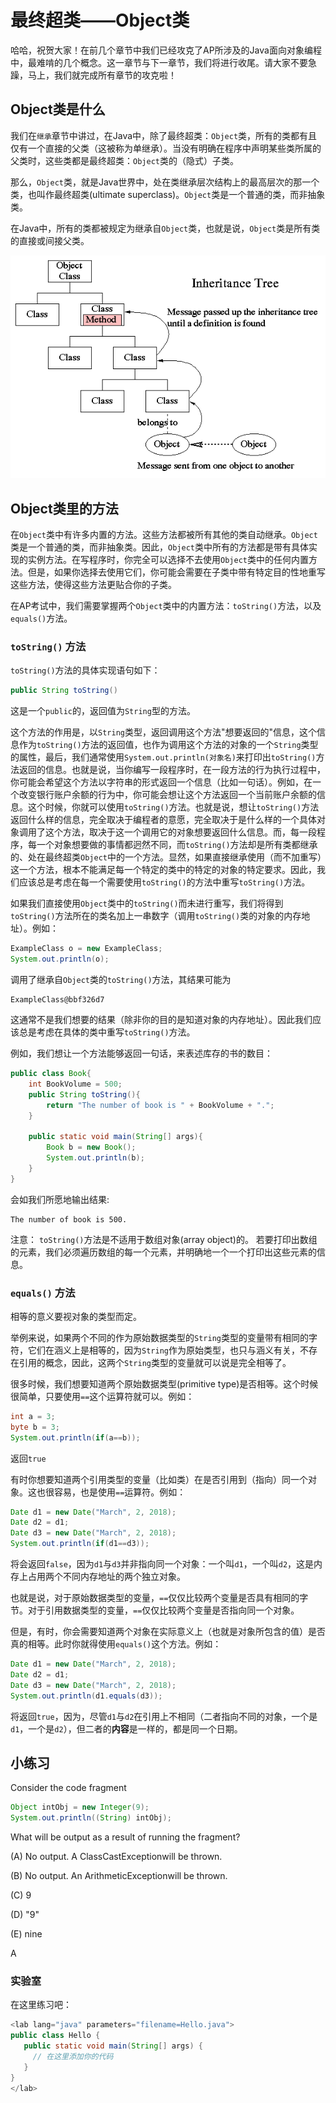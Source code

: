 最终超类——Object类
=====
哈哈，祝贺大家！在前几个章节中我们已经攻克了AP所涉及的Java面向对象编程中，最难啃的几个概念。这一章节与下一章节，我们将进行收尾。请大家不要急躁，马上，我们就完成所有章节的攻克啦！

Object类是什么
-----
我们在`继承`章节中讲过，在Java中，除了最终超类：`Object`类，所有的类都有且仅有一个直接的父类（这被称为单继承）。当没有明确在程序中声明某些类所属的父类时，这些类都是最终超类：`Object`类的（隐式）子类。

那么，`Object`类，就是Java世界中，处在类继承层次结构上的最高层次的那一个类，也叫作最终超类(ultimate superclass)。`Object`类是一个普通的类，而非抽象类。

在Java中，所有的类都被规定为继承自`Object`类，也就是说，`Object`类是所有类的直接或间接父类。

![继承树](ch07_Pic3.gif)

Object类里的方法
-----
在`Object`类中有许多内置的方法。这些方法都被所有其他的类自动继承。`Object`类是一个普通的类，而非抽象类。因此，`Object`类中所有的方法都是带有具体实现的实例方法。在写程序时，你完全可以选择不去使用`Object`类中的任何内置方法。但是，如果你选择去使用它们，你可能会需要在子类中带有特定目的性地重写这些方法，使得这些方法更贴合你的子类。

在AP考试中，我们需要掌握两个`Object`类中的内置方法：`toString()`方法，以及`equals()`方法。

### `toString()` 方法
`toString()`方法的具体实现语句如下：
```java
public String toString()
```
这是一个`public`的，返回值为`String`型的方法。

这个方法的作用是，以`String`类型，返回调用这个方法"想要返回的"信息，这个信息作为`toString()`方法的返回值，也作为调用这个方法的对象的一个`String`类型的属性，最后，我们通常使用`System.out.println(对象名)`来打印出`toString()`方法返回的信息。也就是说，当你编写一段程序时，在一段方法的行为执行过程中，你可能会希望这个方法以字符串的形式返回一个信息（比如一句话）。例如，在一个改变银行账户余额的行为中，你可能会想让这个方法返回一个当前账户余额的信息。这个时候，你就可以使用`toString()`方法。也就是说，想让`toString()`方法返回什么样的信息，完全取决于编程者的意愿，完全取决于是什么样的一个具体对象调用了这个方法，取决于这一个调用它的对象想要返回什么信息。而，每一段程序，每一个对象想要做的事情都迥然不同，而`toString()`方法却是所有类都继承的、处在最终超类`Object`中的一个方法。显然，如果直接继承使用（而不加重写）这一个方法，根本不能满足每一个特定的类中的特定的对象的特定要求。因此，我们应该总是考虑在每一个需要使用`toString()`的方法中重写`toString()`方法。

如果我们直接使用`Object`类中的`toString()`而未进行重写，我们将得到`toString()`方法所在的类名加上一串数字（调用`toString()`类的对象的内存地址）。例如：
```Java
ExampleClass o = new ExampleClass;
System.out.println(o);
```
调用了继承自`Object`类的`toString()`方法，其结果可能为
```
ExampleClass@bbf326d7
```
这通常不是我们想要的结果（除非你的目的是知道对象的内存地址）。因此我们应该总是考虑在具体的类中重写`toString()`方法。

例如，我们想让一个方法能够返回一句话，来表述库存的书的数目：

```Java
public class Book{
    int BookVolume = 500;
    public String toString(){
        return "The number of book is " + BookVolume + ".";
    }

    public static void main(String[] args){
        Book b = new Book();
        System.out.println(b);
    }
}
```
会如我们所愿地输出结果:
```
The number of book is 500.
```

注意：
`toString()`方法是不适用于数组对象(array object)的。 若要打印出数组的元素，我们必须遍历数组的每一个元素，并明确地一个一个打印出这些元素的信息。

### `equals()` 方法
相等的意义要视对象的类型而定。

举例来说，如果两个不同的作为原始数据类型的`String`类型的变量带有相同的字符，它们在涵义上是相等的，因为`String`作为原始类型，也只与涵义有关，不存在引用的概念，因此，这两个`String`类型的变量就可以说是完全相等了。

很多时候，我们想要知道两个原始数据类型(primitive type)是否相等。这个时候很简单，只要使用`==`这个运算符就可以。例如：
```java
int a = 3;
byte b = 3;
System.out.println(if(a==b));
```
返回`true`

有时你想要知道两个引用类型的变量（比如类）在是否引用到（指向）同一个对象。这也很容易，也是使用`==`运算符。例如：
```java
Date d1 = new Date("March", 2, 2018);
Date d2 = d1;
Date d3 = new Date("March", 2, 2018);
System.out.println(if(d1==d3));
```
将会返回`false`，因为`d1`与`d3`并非指向同一个对象：一个叫`d1`，一个叫`d2`，这是内存上占用两个不同内存地址的两个独立对象。

也就是说，对于原始数据类型的变量，`==`仅仅比较两个变量是否具有相同的字节。对于引用数据类型的变量，`==`仅仅比较两个变量是否指向同一个对象。

但是，有时，你会需要知道两个对象在实际意义上（也就是对象所包含的值）是否真的相等。此时你就得使用`equals()`这个方法。例如：
```java
Date d1 = new Date("March", 2, 2018);
Date d2 = d1;
Date d3 = new Date("March", 2, 2018);
System.out.println(d1.equals(d3));
```
将返回`true`，因为，尽管`d1`与`d2`在引用上不相同（二者指向不同的对象，一个是`d1`，一个是`d2`），但二者的**内容**是一样的，都是同一个日期。

小练习
-----
Consider the code fragment
```java
Object intObj = new Integer(9);
System.out.println((String) intObj);
```
What will be output as a result of running the fragment?

(A) No output. A ClassCastExceptionwill be thrown.

(B) No output. An ArithmeticExceptionwill be thrown.

(C) 9

(D) "9"

(E) nine

<cr type="hidden">A</cr>
### 实验室

在这里练习吧：
```java
<lab lang="java" parameters="filename=Hello.java">
public class Hello {
   public static void main(String[] args) {
     // 在这里添加你的代码
   }
}
</lab>
```